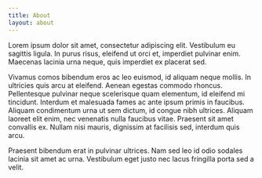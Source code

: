 ```yaml
---
title: About
layout: about
---
```

Lorem ipsum dolor sit amet, consectetur adipiscing elit. Vestibulum eu sagittis ligula. In purus risus, eleifend ut orci et, imperdiet pulvinar enim. Maecenas lacinia urna neque, quis imperdiet ex placerat sed.

Vivamus comos bibendum eros ac leo euismod, id aliquam neque mollis. In ultricies quis arcu at eleifend. Aenean egestas commodo rhoncus. Pellentesque pulvinar neque scelerisque quam elementum, id eleifend mi tincidunt. Interdum et malesuada fames ac ante ipsum primis in faucibus. Aliquam condimentum urna ut sem dictum, id congue nibh ultrices. Aliquam laoreet elit enim, nec venenatis nulla faucibus vitae. Praesent sit amet convallis ex. Nullam nisi mauris, dignissim at facilisis sed, interdum quis arcu.

Praesent bibendum erat in pulvinar ultrices. Nam sed leo id odio sodales lacinia sit amet ac urna. Vestibulum eget justo nec lacus fringilla porta sed a velit.
